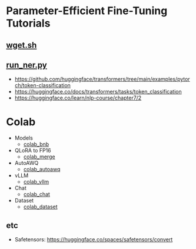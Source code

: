 # Parameter-Efficient Fine-Tuning Tutorials

## [wget.sh](./wget.sh)

## [run_ner.py](./run_ner.py)

- https://github.com/huggingface/transformers/tree/main/examples/pytorch/token-classification
- https://huggingface.co/docs/transformers/tasks/token_classification
- https://huggingface.co/learn/nlp-course/chapter7/2

# Colab

- Models
  - [colab_bnb](./colab_bnb.py)
- QLoRA to FP16
  - [colab_merge](./colab_merge.py)
- AutoAWQ
  - [colab_autoawq](./colab_autoawq.py)
- vLLM
  - [colab_vllm](./colab_vllm.py)
- Chat
  - [colab_chat](./colab_chat.py)
- Dataset
  - [colab_dataset](./colab_dataset.py)

## etc

- Safetensors: https://huggingface.co/spaces/safetensors/convert
